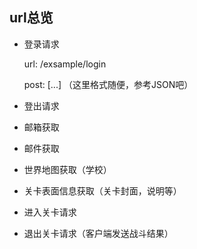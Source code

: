 ## url总览

* 登录请求

  url: /exsample/login

  post: [...] （这里格式随便，参考JSON吧）

* 登出请求

* 邮箱获取

* 邮件获取

* 世界地图获取（学校）

* 关卡表面信息获取（关卡封面，说明等）

* 进入关卡请求

* 退出关卡请求（客户端发送战斗结果）

